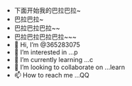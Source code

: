 - 下面开始我的巴拉巴拉~
- 巴拉巴拉~
- 巴拉巴拉巴拉~~
- 巴拉巴拉巴拉巴拉~~~
- 👋 Hi, I’m @365283075
- 👀 I’m interested in ...p
- 🌱 I’m currently learning ...c
- 💞️ I’m looking to collaborate on ...learn
- 📫 How to reach me ...QQ

<!---
365283075/365283075 is a ✨ special ✨ repository because its `README.md` (this file) appears on your GitHub profile.
You can click the Preview link to take a look at your changes.
--->
